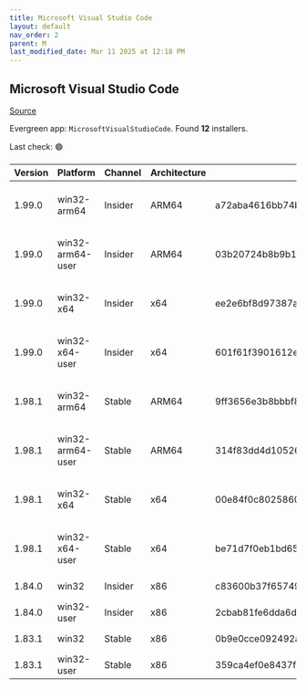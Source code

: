 ```yaml
---
title: Microsoft Visual Studio Code
layout: default
nav_order: 2
parent: M
last_modified_date: Mar 11 2025 at 12:18 PM
---
```


## Microsoft Visual Studio Code

[Source](https://code.visualstudio.com)

Evergreen app: `MicrosoftVisualStudioCode`. Found **12** installers.

Last check: 🟢

| Version | Platform         | Channel | Architecture | Sha256                                                           | URI                                                                                                                                                                                                                                                                                                            |
| ------- | ---------------- | ------- | ------------ | ---------------------------------------------------------------- | -------------------------------------------------------------------------------------------------------------------------------------------------------------------------------------------------------------------------------------------------------------------------------------------------------------- |
| 1.99.0  | win32-arm64      | Insider | ARM64        | a72aba4616bb74b0f3ac696aad50aff1f59fee096d1ce8719eb62027b1030ec3 | [https://vscode.download.prss.microsoft.com/dbazure/download/insider/acb986b977f3f8827651cbc5efb689f9bbede1ad/VSCodeSetup-arm64-1.99.0-insider.exe](https://vscode.download.prss.microsoft.com/dbazure/download/insider/acb986b977f3f8827651cbc5efb689f9bbede1ad/VSCodeSetup-arm64-1.99.0-insider.exe)         |
| 1.99.0  | win32-arm64-user | Insider | ARM64        | 03b20724b8b9b1461802c3ee466982bbd6f3b01bde2514973665b3c1e3634637 | [https://vscode.download.prss.microsoft.com/dbazure/download/insider/acb986b977f3f8827651cbc5efb689f9bbede1ad/VSCodeUserSetup-arm64-1.99.0-insider.exe](https://vscode.download.prss.microsoft.com/dbazure/download/insider/acb986b977f3f8827651cbc5efb689f9bbede1ad/VSCodeUserSetup-arm64-1.99.0-insider.exe) |
| 1.99.0  | win32-x64        | Insider | x64          | ee2e6bf8d97387a0400d857cc10585f639333db4c890cc341d9f926431d9e591 | [https://vscode.download.prss.microsoft.com/dbazure/download/insider/acb986b977f3f8827651cbc5efb689f9bbede1ad/VSCodeSetup-x64-1.99.0-insider.exe](https://vscode.download.prss.microsoft.com/dbazure/download/insider/acb986b977f3f8827651cbc5efb689f9bbede1ad/VSCodeSetup-x64-1.99.0-insider.exe)             |
| 1.99.0  | win32-x64-user   | Insider | x64          | 601f61f3901612e4267aba6b1245447500dad1d0459c3d988608f1cb1bcea9b9 | [https://vscode.download.prss.microsoft.com/dbazure/download/insider/acb986b977f3f8827651cbc5efb689f9bbede1ad/VSCodeUserSetup-x64-1.99.0-insider.exe](https://vscode.download.prss.microsoft.com/dbazure/download/insider/acb986b977f3f8827651cbc5efb689f9bbede1ad/VSCodeUserSetup-x64-1.99.0-insider.exe)     |
| 1.98.1  | win32-arm64      | Stable  | ARM64        | 9ff3656e3b8bbbf850da44367943b35382ff836dfc45850ab46ade54a61b8801 | [https://vscode.download.prss.microsoft.com/dbazure/download/stable/2fc07b811f760549dab9be9d2bedd06c51dfcb9a/VSCodeSetup-arm64-1.98.1.exe](https://vscode.download.prss.microsoft.com/dbazure/download/stable/2fc07b811f760549dab9be9d2bedd06c51dfcb9a/VSCodeSetup-arm64-1.98.1.exe)                           |
| 1.98.1  | win32-arm64-user | Stable  | ARM64        | 314f83dd4d10526ae3569a4164bfb511dbc3fd106a97f5e8a30dc57fa973fbdc | [https://vscode.download.prss.microsoft.com/dbazure/download/stable/2fc07b811f760549dab9be9d2bedd06c51dfcb9a/VSCodeUserSetup-arm64-1.98.1.exe](https://vscode.download.prss.microsoft.com/dbazure/download/stable/2fc07b811f760549dab9be9d2bedd06c51dfcb9a/VSCodeUserSetup-arm64-1.98.1.exe)                   |
| 1.98.1  | win32-x64        | Stable  | x64          | 00e84f0c8025860970177b62d2a7234bf497edfc8518686b9f433cfcb946b0a1 | [https://vscode.download.prss.microsoft.com/dbazure/download/stable/2fc07b811f760549dab9be9d2bedd06c51dfcb9a/VSCodeSetup-x64-1.98.1.exe](https://vscode.download.prss.microsoft.com/dbazure/download/stable/2fc07b811f760549dab9be9d2bedd06c51dfcb9a/VSCodeSetup-x64-1.98.1.exe)                               |
| 1.98.1  | win32-x64-user   | Stable  | x64          | be71d7f0eb1bd65597e6be56c8ad05994a346123f1f43680d4bd45b814394176 | [https://vscode.download.prss.microsoft.com/dbazure/download/stable/2fc07b811f760549dab9be9d2bedd06c51dfcb9a/VSCodeUserSetup-x64-1.98.1.exe](https://vscode.download.prss.microsoft.com/dbazure/download/stable/2fc07b811f760549dab9be9d2bedd06c51dfcb9a/VSCodeUserSetup-x64-1.98.1.exe)                       |
| 1.84.0  | win32            | Insider | x86          | c83600b37f65749ea9e16496847bbfd967dece2472cee7d8011ae719e2633c18 | [https://az764295.vo.msecnd.net/insider/0c36b92c82064882a228487040187cfc13669c0f/VSCodeSetup-ia32-1.84.0-insider.exe](https://az764295.vo.msecnd.net/insider/0c36b92c82064882a228487040187cfc13669c0f/VSCodeSetup-ia32-1.84.0-insider.exe)                                                                     |
| 1.84.0  | win32-user       | Insider | x86          | 2cbab81fe6dda6dfb07751707107db95ba7afa0a6ada65a1df78a04eef0aadf5 | [https://az764295.vo.msecnd.net/insider/0c36b92c82064882a228487040187cfc13669c0f/VSCodeUserSetup-ia32-1.84.0-insider.exe](https://az764295.vo.msecnd.net/insider/0c36b92c82064882a228487040187cfc13669c0f/VSCodeUserSetup-ia32-1.84.0-insider.exe)                                                             |
| 1.83.1  | win32            | Stable  | x86          | 0b9e0cce092492a88cdaf12048e3630290944b051f3194c5ca3d6b7012f05e7f | [https://az764295.vo.msecnd.net/stable/a6606b6ca720bca780c2d3c9d4cc3966ff2eca12/VSCodeSetup-ia32-1.83.1.exe](https://az764295.vo.msecnd.net/stable/a6606b6ca720bca780c2d3c9d4cc3966ff2eca12/VSCodeSetup-ia32-1.83.1.exe)                                                                                       |
| 1.83.1  | win32-user       | Stable  | x86          | 359ca4ef0e8437f7e5183a97a9d79834463a3df88bb10c82c48cc2bd53b8a7e5 | [https://az764295.vo.msecnd.net/stable/a6606b6ca720bca780c2d3c9d4cc3966ff2eca12/VSCodeUserSetup-ia32-1.83.1.exe](https://az764295.vo.msecnd.net/stable/a6606b6ca720bca780c2d3c9d4cc3966ff2eca12/VSCodeUserSetup-ia32-1.83.1.exe)                                                                               |
